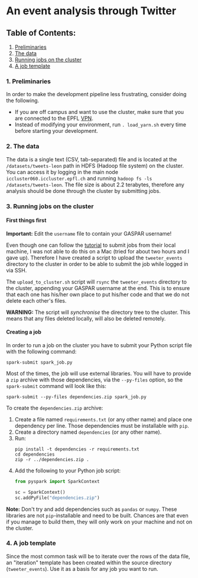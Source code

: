 # An event analysis through Twitter

## Table of Contents:

1. [Preliminaries](#1-preliminaries)
2. [The data](#2-the-data)
3. [Running jobs on the cluster](3-running-jobs-on-the-cluster)
4. [A job template](4-a-job-template)


### 1. Preliminaries

In order to make the development pipeline less frustrating, consider doing the following.

- If you are off campus and want to use the cluster, make sure that you are connected to the EPFL <a href="https://epnet.epfl.ch/" target="_blank">VPN</a>.
- Instead of modifying your environment, run `. load_yarn.sh` every time before starting your development.


### 2. The data

The data is a single text (CSV, tab-separated) file and is located at the `/datasets/tweets-leon` path in HDFS (Hadoop file system) on the cluster. You can access it by logging in the main node `iccluster060.iccluster.epfl.ch` and running `hadoop fs -ls /datasets/tweets-leon`. The file size is about 2.2 terabytes, therefore any analysis should be done through the cluster by submitting jobs.


### 3. Running jobs on the cluster

#### First things first

**Important:** Edit the `username` file to contain your GASPAR username!

Even though one can follow the <a href="https://github.com/epfl-ada/ADA2017-Tutorials/tree/master/05%20-%20Using%20the%20cluster" target="_blank">tutorial</a> to submit jobs from their local machine, I was not able to do this on a Mac (tried for about two hours and I gave up). Therefore I have created a script to upload the `tweeter_events` directory to the cluster in order to be able to submit the job while logged in via SSH.

The `upload_to_cluster.sh` script will `rsync` the `tweeter_events` directory to the cluster, appending your GASPAR username at the end. This is to ensure that each one has his/her own place to put his/her code and that we do not delete each other's files.

**WARNING:** The script will *synchronise* the directory tree to the cluster. This means that any files deleted locally, will also be deleted remotely.

#### Creating a job

In order to run a job on the cluster you have to submit your Python script file with the following command:

```
spark-submit spark_job.py
```

Most of the times, the job will use external libraries. You will have to provide a `zip` archive with those dependencies, via the `--py-files` option, so the `spark-submit` command will look like this:

```
spark-submit --py-files dependencies.zip spark_job.py
```

To create the `dependencies.zip` archive:

  1. Create a file named `requirements.txt` (or any other name) and place one dependency per line. Those dependencies must be installable with `pip`.
  2. Create a directory named `dependencies` (or any other name).
  3. Run:
     ```
     pip install -t dependencies -r requirements.txt
     cd dependencies
     zip -r ../dependencies.zip .
     ```
  4. Add the following to your Python job script:
     ```python
     from pyspark import SparkContext

     sc = SparkContext()
     sc.addPyFile("dependencies.zip")
     ```

**Note:** Don't try and add dependencies such as `pandas` or `numpy`. These libraries are not `pip`-installable and need to be built. Chances are that even if you manage to build them, they will only work on your machine and not on the cluster.



### 4. A job template

Since the most common task will be to iterate over the rows of the data file, an "iteration" template has been created within the source directory (`tweeter_events`). Use it as a basis for any job you want to run.
